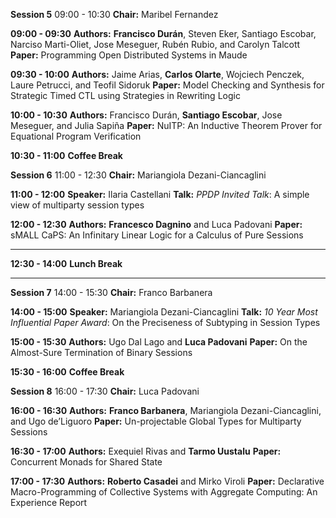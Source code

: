 
**Session 5** 
09:00 - 10:30 
**Chair:** Maribel Fernandez

**09:00 - 09:30**
**Authors:** **Francisco Durán**, Steven Eker, Santiago Escobar, Narciso Marti-Oliet, Jose Meseguer, Rubén Rubio, and Carolyn Talcott
**Paper:** Programming Open Distributed Systems in Maude

**09:30 - 10:00**
**Authors:** Jaime Arias, **Carlos Olarte**, Wojciech Penczek, Laure Petrucci, and Teofil Sidoruk
**Paper:** Model Checking and Synthesis for Strategic Timed CTL using Strategies in Rewriting Logic

**10:00 - 10:30**
**Authors:** Francisco Durán, **Santiago Escobar**, Jose Meseguer, and Julia Sapiña
**Paper:** NuITP: An Inductive Theorem Prover for Equational Program Verification


**10:30 - 11:00**
**Coffee Break**



**Session 6** 
11:00 - 12:30 
**Chair:** Mariangiola Dezani-Ciancaglini

**11:00 - 12:00**
**Speaker:** Ilaria Castellani
**Talk:** _PPDP Invited Talk_: A simple view of multiparty session types

**12:00 - 12:30** 
 **Authors:** **Francesco Dagnino** and Luca Padovani
**Paper:** sMALL CaPS: An Infinitary Linear Logic for a Calculus of Pure Sessions

---
**12:30 - 14:00**
**Lunch Break**

---

**Session 7**
14:00 - 15:30
**Chair:** Franco Barbanera

**14:00 - 15:00**
**Speaker:** Mariangiola Dezani-Ciancaglini
**Talk:** _10 Year Most Influential Paper Award_: On the Preciseness of Subtyping in Session Types

**15:00 - 15:30**
**Authors:** Ugo Dal Lago and **Luca Padovani**
**Paper:** On the Almost-Sure Termination of Binary Sessions


**15:30 - 16:00**
**Coffee Break**



**Session 8** 
16:00 - 17:30 
**Chair:** Luca Padovani

**16:00 - 16:30**
**Authors:** **Franco Barbanera**, Mariangiola Dezani-Ciancaglini, and Ugo de’Liguoro
**Paper:** Un-projectable Global Types for Multiparty Sessions

**16:30 - 17:00**
**Authors:** Exequiel Rivas and **Tarmo Uustalu**
**Paper:** Concurrent Monads for Shared State

**17:00 - 17:30**
**Authors:** **Roberto Casadei** and Mirko Viroli
**Paper:** Declarative Macro-Programming of Collective Systems with Aggregate Computing: An Experience Report

